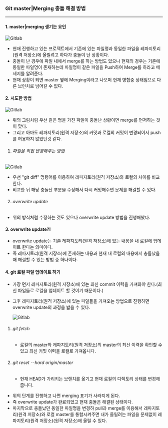 ### Git master|Merging 충돌 해결 방법

---

#### 1. master|merging 생기는 요인
  ![Gitlab](https://cdn.discordapp.com/attachments/817029870944911373/921800213511958608/unknown.png)

  - 현재 진행하고 있는 프로젝트에서 기존에 있는 파일명과 동일한 파일을 레파지토리(원격 저장소)에 올릴려고 하다가 충돌이 난 상황이다.  
  - 충돌이 난 경우에 파일 내에서 merge를 하는 방법도 있으나 현재의 경우는 기존에 동일한 파일명이 존재하는데 파일명이 같은 파일을 Push하여 Merge를 하라고 메세지를 알려준다.
  - 현재 상황이 되면 master 옆에 Merging이라고 나오며 현재 병합중 상태임으로 다른 브런치로 넘어갈 수 없다.

#### 2. 시도한 방법
  ![Gitlab](https://cdn.discordapp.com/attachments/911905192407101463/921804285983985684/unknown.png)
  - 위의 그림처럼 우선 같은 명을 가진 파일이 충돌난 상황이면 merge를 먼저하는 것이 맞다.
  - 그리고 아마도 레파지토리(원격 저장소)의 커밋과 로컬의 커밋이 변경되어서 push를 허용하지 않았던것 같다.  


  1. ###### 파일을 직접 변경해주는 방법

  ![Gitlab](https://cdn.discordapp.com/attachments/817029870944911373/921811958695604224/unknown.png)

  - 우선 "git diff" 명령어를 이용하여 레파지토리(원격 저장소)와 로컬의 차이를 비교한다.
  - 비교한 뒤 해당 충돌난 부분을 수정해서 다시 커밋해주면 문제를 해결할 수 있다.

  2. ###### overwrite update
  - 위의 방식처럼 수정하는 것도 있으나 overwrite update 방법을 진행해봤다.

#### 3. overwrite update?!

  - overwrite update는 기존 레파지토리(원격 저장소)에 있는 내용을 내 로컬에 업데이트 한다는 의미이다.
  - 즉 레파지토리(원격 저장소)에 존재하는 내용과 현재 내 로컬의 내용에서 충돌났을 때 해결할 수 있는 방법 중 하나이다.

#### 4. git 로컬 파일 업데이트 하기
  - 가장 먼저 레파지토리(원격 저장소)에 있는 최신 commit 이력을 가져와야 한다.(최신 파일들로 로컬을 업데이트 할 것이기 때문이다.)
  - 그후 레파지토리(원격 저장소)에 있는 파일들을 가져오는 방법으로 진행하면 overwrite update의 과정을 밟을 수 있다.

    ![Gitlab](https://cdn.discordapp.com/attachments/817029870944911373/921813724795387994/unknown.png)

  1. ###### git fetch
      - 로컬의 master와 레파지토리(원격 저장소)의 master의 최신 이력을 확인할 수 있고 최신 커밋 이력을 로컬로 가져옵니다.

  2. ###### git reset --hard origin/master
      - 현재 HEAD가 가리키는 브랜치를 옮기고 현재 로컬의 디렉토리 상태를 변경해줍니다.

  - 위의 단계를 진행하고 나면 merging 표기가 사라지게 된다.
  - 즉 overwrite update가 완료되었고 현재 충돌은 해결된 상태이다.
  - 마지막으로 충돌났던 동일한 파일명을 변경하 pull과 merge를 이용해서 레파지토리(원격 저장소)와 로컬 master를 통합시켜주면 내가 올릴려는 파일을 문제없이 레파지토리(원격 저장소)(원격 저장소)에 올릴 수 있다.
